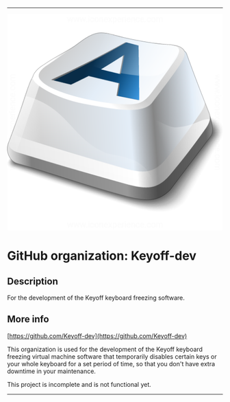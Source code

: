 
***

![KeyoffIcon.png failed to load. The file may be missing or corrupt. Check the file path for errors first.](/AdditionalInfo/1/Keyoff-dev/KeyoffIcon.png)

# GitHub organization: Keyoff-dev

## Description

For the development of the Keyoff keyboard freezing software.

## More info

[https://github.com/Keyoff-dev](https://github.com/Keyoff-dev)

This organization is used for the development of the Keyoff keyboard freezing virtual machine software that temporarily disables certain keys or your whole keyboard for a set period of time, so that you don't have extra downtime in your maintenance.

This project is incomplete and is not functional yet.

***
